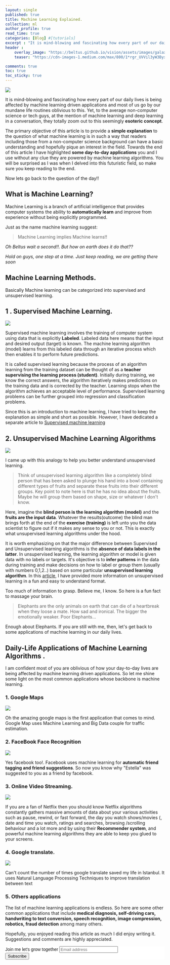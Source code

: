 ```yaml
---
layout: single
published: true
title: Machine Learning Explained.
collection: ml
author_profile: true
read_time: true
categories: [Blog] #[tutorials]
excerpt : "It is mind-blowing and fascinating how every part of our daily lives is being affected by machine learning driven applications and most of us go by our mundane life routines oblivious to this."
header :
    overlay_image: "https://beltus.github.io/vision/assets/images/galaxy.png"
    teaser: "https://cdn-images-1.medium.com/max/800/1*rgr_UVVil3yW3ByxyX00ew.png"

comments: true
toc: true
toc_sticky: true
---
```

<div id="fb-root"></div>
<script async defer crossorigin="anonymous" src="https://connect.facebook.net/en_US/sdk.js#xfbml=1&version=v6.0"></script>

![](https://cdn-images-1.medium.com/max/800/1*rgr_UVVil3yW3ByxyX00ew.png)

It is mind-blowing and fascinating how every part of our daily lives is being affected by machine learning driven applications and most of us go by our mundane life routines oblivious to this. Yet, to the average non-computer science or tech guys, at the mention of machine learning and deep learning in a conversation, they totally zoom out to this seemingly **esoteric concept**.

The primary objective of this article is to provide a **simple explanation** to the question of what machine learning is in such a way that readers including those from a non-computer science background can have a basic understanding and hopefully pique an interest in the field. Towards the end of this article I have highlighted **some day-to-day applications** you and I use without any clue they are powered by machine learning algorithms. You will be surprised as I was when I delved into this futuristic field, so make sure you keep reading to the end.

Now lets go back to the question of the day!!

## What is Machine Learning?

Machine Learning is a branch of artificial intelligence that provides computer systems the ability to **automatically learn** and improve from experience without being explicitly programmed.

Just as the name machine learning suggest:
> Machine Learning implies Machine learns!!

*Oh Beltus wait a second!!. But how on earth does it do that??*

*Hold on guys, one step at a time. Just keep reading, we are getting there soon*


## Machine Learning Methods.

Basically Machine learning can be categorized into supervised and unsupervised learning.

## 1 . Supervised Machine Learning.
![](https://cdn-images-1.medium.com/max/800/1*QBU299rVUhUvh1Mey4KF2w.jpeg)

Supervised machine learning involves the training of computer system using data that is explicitly **Labeled**. Labeled data here means that the input and desired output (target) is known. The machine learning algorithm (model) learns from this labeled data through an iterative process which then enables it to perform future predictions.

It is called supervised learning because the process of an algorithm learning from the training dataset can be thought of as a **teacher supervising the learning process (student)**. Initially during training, we know the correct answers, the algorithm iteratively makes predictions on the training data and is corrected by the teacher. Learning stops when the algorithm achieves an acceptable level of performance. Supervised learning problems can be further grouped into regression and classification problems.

Since this is an introduction to machine learning, I have tried to keep the explanation as simple and short as possible. However, I have dedicated a separate article to [Supervised machine learning](https://beltus.github.io/vision/blog/supervised-unsupervised-learning/)


## 2. Unsupervised Machine Learning Algorithms

![](https://cdn-images-1.medium.com/max/800/1*--uTgnqvscJqg1acuqqd5Q.png)

I came up with this analogy to help you better understand unsupervised learning.
>Think of unsupervised learning algorithm like a completely blind person that has been asked to plunge his hand into a bowl containing different types of fruits and separate these fruits into their different groups. Key point to note here is that he has no idea about the fruits. Maybe he will group them based on shape, size or whatever I don't know.

Here, imagine the **blind person is the learning algorithm (model)** and the **fruits are the input data**. Whatever the results(outcome) the blind man brings forth at the end of the **exercise (training)** is left unto you the data scientist to figure out if it makes any sense to you or not. This is exactly what unsupervised learning algorithms under the hood.

It is worth emphasizing on that the major difference between Supervised and Unsupervised learning algorithms is the **absence of data labels in the latter**. In unsupervised learning, the learning algorithm or model is given data with no labels or targets. It's objective is to **infer patterns** in the data during training and make decisions on how to label or group them (usually with numbers 0,1,2..) based on some particular **unsupervised learning algorithm**. In this [article](https://beltus.github.io/vision/blog/supervised-unsupervised-learning/), I have provided more information on unsupervised learning in a fun and easy to understand format.

Too much of information to grasp. Believe me, I know. So here is a fun fact to massage your brain.
> Elephants are the only animals on earth that can die of a heartbreak when they loose a mate. How sad and ironical. The bigger the emotionally weaker. Poor Elephants...

Enough about Elephants. If you are still with me, then, let's get back to some applications of machine learning in our daily lives.

## Daily-Life Applications of Machine Learning Algorithms .
I am confident most of you are oblivious of how your day-to-day lives are being affected by machine learning driven applications. So let me shine some light on the most common applications whose backbone is machine learning.

### 1. Google Maps
![](https://cdn-images-1.medium.com/max/600/1*Z9ny2RHdLVE9XgxKD8R7eA.jpeg)

Oh the amazing google maps is the first application that comes to mind. Google Map uses Machine Learning and Big Data couple for traffic estimation.

### 2. FaceBook Face Recognition
![](https://cdn-images-1.medium.com/max/800/1*JEXPSKSZyva-ffOkiWdL6w.png)

Yes facebook too!. Facebook uses machine learning for **automatic friend tagging and friend suggestions**. So now you know why "Estella" was suggested to you as a friend by facebook.

### 3. Online Video Streaming.
![](https://cdn-images-1.medium.com/max/800/1*1UcE_0pfUwYnqtTkAEkEsg.jpeg)

If you are a fan of Netflix then you should know Netflix algorithms constantly gathers massive amounts of data about your various activities such as pause, rewind, or fast forward, the day you watch shows/movies (, date and time you watch, ratings and searches, browsing /scrolling behaviour and a lot more and by using their **Recommender system**, and powerful machine learning algorithms they are able to keep you glued to your screens.

### 4. Google translate.
![](https://cdn-images-1.medium.com/max/800/1*6A-QTGYj6ArwbHOUZmzTLQ.jpeg)

Can't count the number of times google translate saved my life in Istanbul. It uses Natural Language Processing Techniques to improve translation between text


### 5. Others applications
The list of machine learning applications is endless. So here are some other common applications that include **medical diagnosis, self-driving cars, handwriting to text conversion, speech recognition, image compression, robotics, fraud detection** among many others.

Hopefully, you enjoyed reading this article as much I did enjoy writing it. Suggestions and comments are highly appreciated.

<!-- Begin Mailchimp Signup Form -->
<link href="//cdn-images.mailchimp.com/embedcode/horizontal-slim-10_7.css" rel="stylesheet" type="text/css">
<style type="text/css">
	#mc_embed_signup{background:#fff; clear:left; font:14px Helvetica,Arial,sans-serif; width:100%;}
	/* Add your own Mailchimp form style overrides in your site stylesheet or in this style block.
	   We recommend moving this block and the preceding CSS link to the HEAD of your HTML file. */
</style>
<div id="mc_embed_signup">
<form action="https://github.us4.list-manage.com/subscribe/post?u=ca4847e09fa3eca66eff34e12&amp;id=cf9e9cda45" method="post" id="mc-embedded-subscribe-form" name="mc-embedded-subscribe-form" class="validate" target="_blank" novalidate>
    <div id="mc_embed_signup_scroll">
	<label for="mce-EMAIL">Join me let's grow together</label>
	<input type="email" value="" name="EMAIL" class="email" id="mce-EMAIL" placeholder="Email address" required>
    <!-- real people should not fill this in and expect good things - do not remove this or risk form bot signups-->
    <div style="position: absolute; left: -5000px;" aria-hidden="true"><input type="text" name="b_ca4847e09fa3eca66eff34e12_cf9e9cda45" tabindex="-1" value=""></div>
    <div class="clear"><input type="submit" value="Subscribe" name="subscribe" id="mc-embedded-subscribe" class="button"></div>
    </div>
</form>
</div>

<!--End mc_embed_signup-->

<div class="fb-comments" data-href="https://beltus.github.io/vision/blog/what-is-machine-learning/" data-width="450" data-numposts="10"></div>
